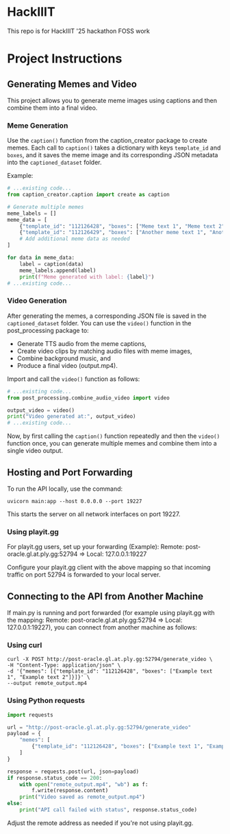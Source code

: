 # HackIIIT
 This repo is for HackIIIT '25 hackathon FOSS work

# Project Instructions

## Generating Memes and Video

This project allows you to generate meme images using captions and then combine them into a final video.

### Meme Generation

Use the `caption()` function from the caption_creator package to create memes. Each call to `caption()` takes a dictionary with keys `template_id` and `boxes`, and it saves the meme image and its corresponding JSON metadata into the `captioned_dataset` folder.

Example:
````python
# ...existing code...
from caption_creator.caption import create as caption

# Generate multiple memes
meme_labels = []
meme_data = [
    {"template_id": "112126428", "boxes": ["Meme text 1", "Meme text 2"]},
    {"template_id": "112126429", "boxes": ["Another meme text 1", "Another meme text 2"]},
    # Add additional meme data as needed
]

for data in meme_data:
    label = caption(data)
    meme_labels.append(label)
    print(f"Meme generated with label: {label}")
# ...existing code...
````

### Video Generation

After generating the memes, a corresponding JSON file is saved in the `captioned_dataset` folder. You can use the `video()` function in the post_processing package to:
  - Generate TTS audio from the meme captions,
  - Create video clips by matching audio files with meme images,
  - Combine background music, and
  - Produce a final video (output.mp4).
  
Import and call the `video()` function as follows:
````python
# ...existing code...
from post_processing.combine_audio_video import video

output_video = video()
print("Video generated at:", output_video)
# ...existing code...
````

Now, by first calling the `caption()` function repeatedly and then the `video()` function once, you can generate multiple memes and combine them into a single video output.

## Hosting and Port Forwarding

To run the API locally, use the command:
```
uvicorn main:app --host 0.0.0.0 --port 19227
```

This starts the server on all network interfaces on port 19227.

### Using playit.gg

For playit.gg users, set up your forwarding (Example):
Remote: post-oracle.gl.at.ply.gg:52794 => Local: 127.0.0.1:19227

Configure your playit.gg client with the above mapping so that incoming traffic on port 52794 is forwarded to your local server.

## Connecting to the API from Another Machine

If main.py is running and port forwarded (for example using playit.gg with the mapping:
Remote: post-oracle.gl.at.ply.gg:52794 => Local: 127.0.0.1:19227),
you can connect from another machine as follows:

### Using curl
```
curl -X POST http://post-oracle.gl.at.ply.gg:52794/generate_video \
-H "Content-Type: application/json" \
-d '{"memes": [{"template_id": "112126428", "boxes": ["Example text 1", "Example text 2"]}]}' \
--output remote_output.mp4
```

### Using Python requests
````python
import requests

url = "http://post-oracle.gl.at.ply.gg:52794/generate_video"
payload = {
    "memes": [
        {"template_id": "112126428", "boxes": ["Example text 1", "Example text 2"]}
    ]
}

response = requests.post(url, json=payload)
if response.status_code == 200:
    with open("remote_output.mp4", "wb") as f:
        f.write(response.content)
    print("Video saved as remote_output.mp4")
else:
    print("API call failed with status", response.status_code)
````

Adjust the remote address as needed if you're not using playit.gg.
